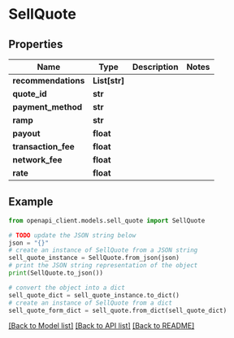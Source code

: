 # SellQuote


## Properties

Name | Type | Description | Notes
------------ | ------------- | ------------- | -------------
**recommendations** | **List[str]** |  | 
**quote_id** | **str** |  | 
**payment_method** | **str** |  | 
**ramp** | **str** |  | 
**payout** | **float** |  | 
**transaction_fee** | **float** |  | 
**network_fee** | **float** |  | 
**rate** | **float** |  | 

## Example

```python
from openapi_client.models.sell_quote import SellQuote

# TODO update the JSON string below
json = "{}"
# create an instance of SellQuote from a JSON string
sell_quote_instance = SellQuote.from_json(json)
# print the JSON string representation of the object
print(SellQuote.to_json())

# convert the object into a dict
sell_quote_dict = sell_quote_instance.to_dict()
# create an instance of SellQuote from a dict
sell_quote_form_dict = sell_quote.from_dict(sell_quote_dict)
```
[[Back to Model list]](../README.md#documentation-for-models) [[Back to API list]](../README.md#documentation-for-api-endpoints) [[Back to README]](../README.md)


